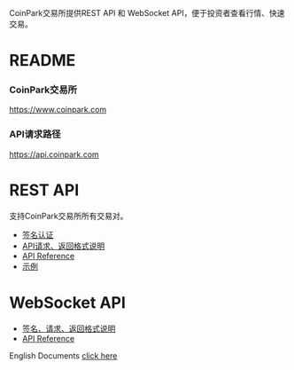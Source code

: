 CoinPark交易所提供REST API 和 WebSocket API，便于投资者查看行情、快速交易。
# README
### CoinPark交易所
https://www.coinpark.com
### API请求路径
https://api.coinpark.com

# REST API
支持CoinPark交易所所有交易对。
* [签名认证](https://github.com/coinparkcc/API_Docs/wiki/API_Sign)
* [API请求、返回格式说明](https://github.com/coinparkcc/API_Docs/wiki/Request_Response)
* [API Reference](https://github.com/coinparkcc/API_Docs/wiki/API_Reference)
* [示例](https://github.com/coinparkcc/REST-API-demos)

# WebSocket API
* [签名、请求、返回格式说明](https://github.com/coinparkcc/API_Docs/wiki/WS_Intro)
* [API Reference](https://github.com/coinparkcc/API_Docs/wiki/WS_Reference)


English Documents <a href='https://github.com/coinparkcc/API_Docs_en'>click here</a>
